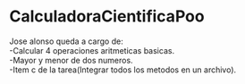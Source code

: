 # CalculadoraCientificaPoo
Jose alonso queda a cargo de:<br>
-Calcular 4 operaciones aritmeticas basicas. <br>
-Mayor y menor de dos numeros. <br>
-Item c de la tarea(Integrar todos los metodos en un archivo).
